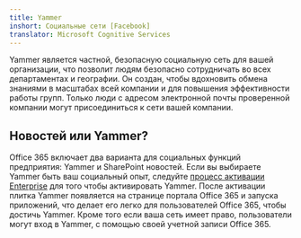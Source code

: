 ```yaml
---
title: Yammer
inshort: Социальные сети [Facebook]
translator: Microsoft Cognitive Services
---
```


Yammer является частной, безопасную социальную сеть для вашей организации, что позволит людям безопасно сотрудничать во всех департаментах и географии. Он создан, чтобы вдохновить обмена знаниями в масштабах всей компании и для повышения эффективности работы групп. Только люди с адресом электронной почты проверенной компании могут присоединиться к сети вашей компании.

## Новостей или Yammer?
Office 365 включает два варианта для социальных функций предприятия: Yammer и SharePoint новостей. Если вы выбираете Yammer быть ваш социальный опыт, следуйте [процесс активации Enterprise](https://support.office.com/en-us/article/Enterprise-Activation-process-4f924c74-87d2-49d0-a4f6-cba3ce2b0e7c) для того чтобы активировать Yammer. После активации плитка Yammer появляется на странице портала Office 365 и запуска приложений, что делает его легко для пользователей Office 365, чтобы достичь Yammer. Кроме того если ваша сеть имеет право, пользователи могут вход в Yammer, с помощью своей учетной записи Office 365.



